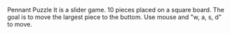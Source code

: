 Pennant Puzzle
It is a slider game.
10 pieces placed on a square board.
The goal is to move the largest piece to the buttom.
Use mouse and "w, a, s, d" to move.